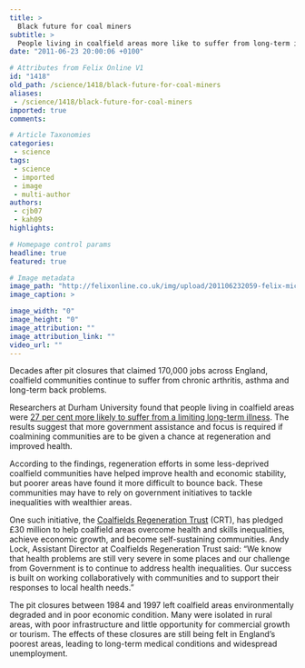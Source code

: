 ```yaml
---
title: >
  Black future for coal miners
subtitle: >
  People living in coalfield areas more like to suffer from long-term illnesses
date: "2011-06-23 20:00:06 +0100"

# Attributes from Felix Online V1
id: "1418"
old_path: /science/1418/black-future-for-coal-miners
aliases:
 - /science/1418/black-future-for-coal-miners
imported: true
comments:

# Article Taxonomies
categories:
 - science
tags:
 - science
 - imported
 - image
 - multi-author
authors:
 - cjb07
 - kah09
highlights:

# Homepage control params
headline: true
featured: true

# Image metadata
image_path: "http://felixonline.co.uk/img/upload/201106232059-felix-mick%20on%20sylvester.jpg"
image_caption: >

image_width: "0"
image_height: "0"
image_attribution: ""
image_attribution_link: ""
video_url: ""
---
```


Decades after pit closures that claimed 170,000 jobs across England, coalfield communities continue to suffer from chronic arthritis, asthma and long-term back problems.

Researchers at Durham University found that people living in coalfield areas were [27 per cent more likely to suffer from a limiting long-term illness](http://www.dur.ac.uk/somuchmore/regional_news/?itemno=12059). The results suggest that more government assistance and focus is required if coalmining communities are to be given a chance at regeneration and improved health.

According to the findings, regeneration efforts in some less-deprived coalfield communities have helped improve health and economic stability, but poorer areas have found it more difficult to bounce back. These communities may have to rely on government initiatives to tackle inequalities with wealthier areas.

One such initiative, the [Coalfields Regeneration Trust](http://www.coalfields-regen.org.uk/) (CRT), has pledged £30 million to help coalfield areas overcome health and skills inequalities, achieve economic growth, and become self-sustaining communities. Andy Lock, Assistant Director at Coalfields Regeneration Trust said: “We know that health problems are still very severe in some places and our challenge from Government is to continue to address health inequalities. Our success is built on working collaboratively with communities and to support their responses to local health needs.”

The pit closures between 1984 and 1997 left coalfield areas environmentally degraded and in poor economic condition. Many were isolated in rural areas, with poor infrastructure and little opportunity for commercial growth or tourism. The effects of these closures are still being felt in England’s poorest areas, leading to long-term medical conditions and widespread unemployment.
